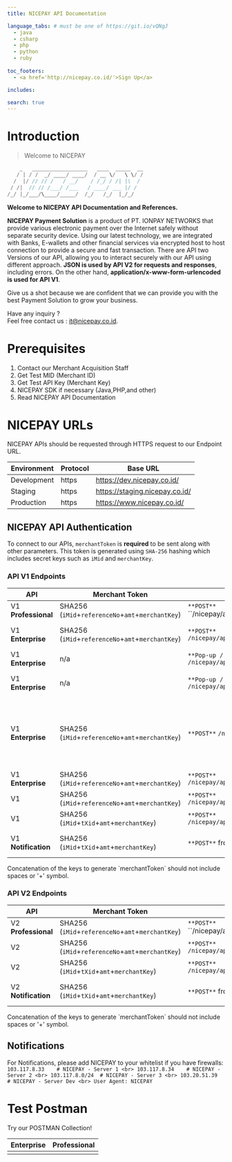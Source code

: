 ```yaml
---
title: NICEPAY API Documentation

language_tabs: # must be one of https://git.io/vQNgJ
  - java
  - csharp
  - php
  - python
  - ruby
  
toc_footers:
  - <a href='http://nicepay.co.id/'>Sign Up</a>

includes:

search: true
---
```

# Introduction

> Welcome to NICEPAY

```java
    _   __________________   ____  _____  __
   / | / /  _/ ____/ ____/  / __ \/   \ \/ /
  /  |/ // // /   / __/    / /_/ / /| |\  / 
 / /|  // // /___/ /___   / ____/ ___ |/ /  
/_/ |_/___/\____/_____/  /_/   /_/  |_/_/   

```

**Welcome to NICEPAY API Documentation and References.**

**NICEPAY Payment Solution** is a product of PT. IONPAY NETWORKS that provide various electronic payment over the Internet safely without separate security device. 
Using our latest technology, we are integrated with Banks, E-wallets and other financial services via encrypted host to host connection to provide a secure and fast transaction.
There are API two Versions of our API, allowing you to interact securely with our API using different approach. **JSON is used by API V2 for requests and responses**, including errors.
On the other hand, **application/x-www-form-urlencoded is used for API V1**.

Give us a shot because we are confident that we can provide you with the best Payment Solution to grow your business.

Have any inquiry ?<br>Feel free contact us : [it@nicepay.co.id](mailto:it@nicepay.co.id).

# Prerequisites
<ol type="1">
  <li>Contact our Merchant Acquisition Staff
  <li>Get Test MID (Merchant ID)
  <li>Get Test API Key (Merchant Key)
  
  <li>NICEPAY SDK if necessary (Java,PHP,and other)
  <li>Read NICEPAY API Documentation
</ol>

# NICEPAY URLs
NICEPAY APIs should be requested through HTTPS request to our Endpoint URL.

Environment | Protocol | Base URL
------------ | ------------| ------------------------
Development | https | https://dev.nicepay.co.id/
Staging | https | https://staging.nicepay.co.id/
Production | https | https://www.nicepay.co.id/

## NICEPAY API Authentication
To connect to our APIs, `merchantToken` is **required** to be sent along with other parameters.
This token is generated using `SHA-256` hashing which includes secret keys such as `iMid` and `merchantKey`.

### API V1 Endpoints

API | Merchant Token | End Point | Description
------------ | ------------ | ------------| ------------------------
V1 **Professional** | SHA256 (`iMid`+`referenceNo`+`amt`+`merchantKey`) | `**POST**` ``/nicepay/api/orderRegist.do` | Transaction Registration
V1 **Enterprise** | SHA256 (`iMid`+`referenceNo`+`amt`+`merchantKey`) | `**POST**` `/nicepay/api/onePassToken.do` | Request Credit Card Token
V1 **Enterprise** | n/a | `**Pop-up / Redirect**` `/nicepay/api/secureVeRequest.do` | Request 3DS Pages
V1 **Enterprise** | n/a | `**Pop-up / Redirect**` `/nicepay/api/migsRequest.do` | Request MIGS Pages
V1 **Enterprise** | SHA256 (`iMid`+`referenceNo`+`amt`+`merchantKey`) | `**POST**` `/nicepay/api/onePass.do` | Transaction Payment (Credit Card) and Registration for other payment methods.
V1 **Enterprise** | SHA256 (`iMid`+`referenceNo`+`amt`+`merchantKey`) | `**POST**` `/nicepay/api/ewalletTrans.do` | E-Wallet Trans?
V1 | SHA256 (`iMid`+`referenceNo`+`amt`+`merchantKey`) | `**POST**` `/nicepay/api/onePassStatus.do` | Status Inquiry
V1 | SHA256 (`iMid`+`tXid`+`amt`+`merchantKey`) | `**POST**` `/nicepay/api/onePassAllCancel.do` | Cancel Transaction
V1 **Notification** | SHA256 (`iMid`+`tXid`+`amt`+`merchantKey`) | `**POST**` from NICEPAY | Notification from NICEPAY

<aside class="notice">
Concatenation of the keys to generate `merchantToken` should not include spaces or '+' symbol.
</aside>

### API V2 Endpoints

API | Merchant Token | End Point | Description
------------ | ------------ | ------------| ------------------------
V2 **Professional** | SHA256 (`iMid`+`referenceNo`+`amt`+`merchantKey`) | `**POST**` ``/nicepay/api/orderRegist.do` | Transaction Registration
V2 | SHA256 (`iMid`+`referenceNo`+`amt`+`merchantKey`) | `**POST**` `/nicepay/api/onePassStatus.do` | Status Inquiry
V2 | SHA256 (`iMid`+`tXid`+`amt`+`merchantKey`) | `**POST**` `/nicepay/api/onePassAllCancel.do` | Cancel Transaction
V2 **Notification** | SHA256 (`iMid`+`tXid`+`amt`+`merchantKey`) | `**POST**` from NICEPAY | Notification from NICEPAY

<aside class="notice">
Concatenation of the keys to generate `merchantToken` should not include spaces or '+' symbol.
</aside>

## Notifications

For Notifications, please add NICEPAY to your whitelist if you have firewalls:<br>
`
103.117.8.33    # NICEPAY - Server 1 <br>
103.117.8.34    # NICEPAY - Server 2 <br>
103.117.8.0/24  # NICEPAY - Server 3 <br>
103.20.51.39    # NICEPAY - Server Dev <br>
User Agent: NICEPAY 
`

# Test Postman
Try our POSTMAN Collection!

Enterprise | Professional
---------- | ------------
<div class="postman-run-button" data-postman-action="collection/import" data-postman-var-1="4e6690cd6c51963cf691"></div> | <div class="postman-run-button" data-postman-action="collection/import" data-postman-var-1="ea2fa74dab4e0b686e34"></div>

